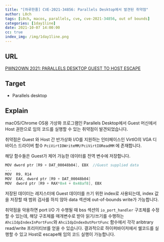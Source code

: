 ```yaml
---
title: "[하루한줄] CVE-2021-34856: Parallels Desktop에서 발견된 취약점"
author: L0ch
tags: [L0ch, macos, parallels, cve, cve-2021-34856, out of bounds]
categories: [1day1line]
date: 2021-10-07 14:00:00
cc: true
index_img: /img/1day1line.png
---
```


## URL

[PWN2OWN 2021: PARALLELS DESKTOP GUEST TO HOST ESCAPE](https://trenchant.io/pwn2own-2021-parallels-desktop-guest-to-host-escape/)

## Target

- Parallels desktop

## Explain

macOS/Chrome OS용 가상화 프로그램인 Parallels Desktop에서 Guest 머신에서 Host 권한으로 임의 코드를 실행할 수 있는 취약점이 발견되었습니다.

취약점은 Guest 와 Host 간 반가상화 I/O를 지원하는 인터페이스인 VirtIO의 VGA 디바이스 드라이버 함수 `PciVirtIOWriteMM/PciVirtIOReadMM` 에 존재합니다.

해당 함수들은 Guest가 제어 가능한 데이터를 전역 변수에 저장합니다.

```c
MOV dword ptr [R9 + DAT_00048b04], EBX  //Guest supplied data
...
MOV  R9, R14
MOV  EAX, dword ptr [R9 + DAT_00048b04]
MOV  dword ptr [R9 + RAX*0x4 + 0x48af8], EBX
```

저장된 데이터는 레지스터에 Guest 데이터를 쓰기 위한 index로 사용되는데, index 값을 저장할 때 범위 검사를 하지 않아 data 섹션에 out-of-bounds write가 가능합니다.

취약점을 악용하면 port I/O 가 수행될 때  bss 섹션의 `io_port_handler` 구조체를 수정할 수 있는데, 해당 구조체를 매개변수로 받아 읽기/쓰기를 수행하는  `AhciIdpIndexInPortFunc`와 `AhciIdpIndexOutPortFunc` 함수에서 각각 aribtrary read/write 프리미티브를 얻을 수 있습니다. 결과적으로 하이퍼바이저에서 쉘코드를 실행할 수 있고 Host로 escape해 임의 코드 실행이 가능합니다.